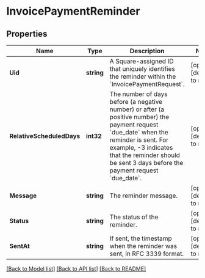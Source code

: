 # InvoicePaymentReminder

## Properties
Name | Type | Description | Notes
------------ | ------------- | ------------- | -------------
**Uid** | **string** | A Square-assigned ID that uniquely identifies the reminder within the &#x60;InvoicePaymentRequest&#x60;. | [optional] [default to null]
**RelativeScheduledDays** | **int32** | The number of days before (a negative number) or after (a positive number) the payment request &#x60;due_date&#x60; when the reminder is sent. For example, -3 indicates that the reminder should be sent 3 days before the payment request &#x60;due_date&#x60;. | [optional] [default to null]
**Message** | **string** | The reminder message. | [optional] [default to null]
**Status** | **string** | The status of the reminder. | [optional] [default to null]
**SentAt** | **string** | If sent, the timestamp when the reminder was sent, in RFC 3339 format. | [optional] [default to null]

[[Back to Model list]](../README.md#documentation-for-models) [[Back to API list]](../README.md#documentation-for-api-endpoints) [[Back to README]](../README.md)

